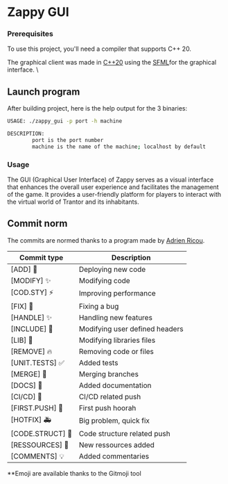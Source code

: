 # Zappy GUI

### Prerequisites

To use this project, you'll need a compiler that supports C++ 20.

The graphical client was made in [C++20](https://gcc.gnu.org/) using the [SFML](https://www.sfml-dev.org)for the graphical interface. \

## Launch program

After building project, here is the help output for the 3 binaries:


```bash
USAGE: ./zappy_gui -p port -h machine

DESCRIPTION:
        port is the port number
        machine is the name of the machine; localhost by default

```
### Usage

The GUI (Graphical User Interface) of Zappy serves as a visual interface that enhances the overall user experience and facilitates the management of the game. It provides a user-friendly platform for players to interact with the virtual world of Trantor and its inhabitants.

## Commit norm

The commits are normed thanks to a program made by [Adrien Ricou](https://github.com/Gradrien/Git-Shortcuts).

| Commit type       | Description        |
| --------- | --------------|
| [ADD] :rocket: | Deploying new code |
| [MODIFY] :sparkles: | Modifying code |
| [COD.STY] :zap: | Improving performance |
| [FIX] :bug: | Fixing a bug |
| [HANDLE] :sparkles: | Handling new features |
| [INCLUDE] :wrench: | Modifying user defined headers|
| [LIB] :wrench: | Modifying libraries files |
| [REMOVE] :fire: | Removing code or files |
| [UNIT.TESTS] :white_check_mark: | Added tests |
| [MERGE] :twisted_rightwards_arrows: | Merging branches |
| [DOCS] :memo: | Added documentation |
| [CI/CD] :green_heart: | CI/CD related push |
| [FIRST.PUSH] :tada: | First push hoorah |
| [HOTFIX] :ambulance: | Big problem, quick fix |
| [CODE.STRUCT] :art: | Code structure related push |
| [RESSOURCES] :truck: | New ressources added |
| [COMMENTS] :bulb: | Added commentaries |

**Emoji are available thanks to the Gitmoji tool

